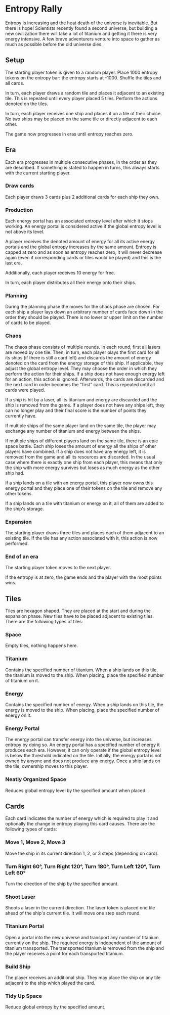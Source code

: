 # Entropy Rally

Entropy is increasing and the heat death of the universe is inevitable. But there is hope! Scientists recently found a second universe, but building a new civilization there will take a lot of titanium and getting it there is very energy intensive. A few brave adventurers venture into space to gather as much as possible before the old universe dies.

## Setup
The starting player token is given to a random player. Place 1000 entropy tokens on the entropy bar: the entropy starts at -1000. Shuffle the tiles and all cards.

In turn, each player draws a random tile and places it adjacent to an existing tile. This is repeated until every player placed 5 tiles. Perform the actions denoted on the tiles.

In turn, each player receives one ship and places it on a tile of their choice. No two ships may be placed on the same tile or directly adjacent to each other.

The game now progresses in eras until entropy reaches zero.

## Era
Each era progresses in multiple consecutive phases, in the order as they are described. If something is stated to happen in turns, this always starts with the current starting player.

### Draw cards
Each player draws 3 cards plus 2 additional cards for each ship they own.

### Production
Each energy portal has an associated entropy level after which it stops working. An energy portal is considered active if the global entropy level is not above its level.

A player receives the denoted amount of energy for all its active energy portals and the global entropy increases by the same amount. Entropy is capped at zero and as soon as entropy reaches zero, it will never decrease again (even if corresponding cards or tiles would be played) and this is the last era.

Additionally, each player receives 10 energy for free.

In turn, each player distributes all their energy onto their ships.

### Planning
During the planning phase the moves for the chaos phase are chosen. For each ship a player lays down an arbitrary number of cards face down in the order they should be played. There is no lower or upper limit on the number of cards to be played.

### Chaos
The chaos phase consists of multiple rounds. In each round, first all lasers are moved by one tile. Then, in turn, each player plays the first card for all its ships (if there is still a card left) and discards the amount of energy denoted on the card from the energy storage of this ship. If applicable, they adjust the global entropy level. They may choose the order in which they perform the action for their ships. If a ship does not have enough energy left for an action, this action is ignored. Afterwards, the cards are discarded and the next card in order becomes the "first" card. This is repeated until all cards were played.

If a ship is hit by a laser, all its titanium and energy are discarded and the ship is removed from the game. If a player does not have any ships left, they can no longer play and their final score is the number of points they currently have.

If multiple ships of the same player land on the same tile, the player may exchange any number of titanium and energy between the ships.

If multiple ships of different players land on the same tile, there is an epic space battle. Each ship loses the amount of energy all the ships of other players have combined. If a ship does not have any energy left, it is removed from the game and all its resources are discarded. In the usual case where there is exactly one ship from each player, this means that only the ship with more energy survives but loses as much energy as the other ship had.

If a ship lands on a tile with an energy portal, this player now owns this energy portal and they place one of their tokens on the tile and remove any other tokens.

If a ship lands on a tile with titanium or energy on it, all of them are added to the ship's storage.

### Expansion
The starting player draws three tiles and places each of them adjacent to an existing tile. If the tile has any action associated with it, this action is now performed.

### End of an era
The starting player token moves to the next player.

If the entropy is at zero, the game ends and the player with the most points wins.

## Tiles
Tiles are hexagon shaped. They are placed at the start and during the expansion phase. New tiles have to be placed adjacent to existing tiles. There are the following types of tiles:

### Space
Empty tiles, nothing happens here.

### Titanium
Contains the specified number of titanium. When a ship lands on this tile, the titanium is moved to the ship. When placing, place the specified number of titanium on it.

### Energy
Contains the specified number of energy. When a ship lands on this tile, the energy is moved to the ship. When placing, place the specified number of energy on it.

### Energy Portal
The energy portal can transfer energy into the universe, but increases entropy by doing so. An energy portal has a specified number of energy it produces each era. However, it can only operate if the global entropy level is below the threshold indicated on the tile. Initially, the energy portal is not owned by anyone and does not produce any energy. Once a ship lands on the tile, ownership moves to this player.

### Neatly Organized Space
Reduces global entropy level by the specified amount when placed.

## Cards
Each card indicates the number of energy which is required to play it and optionally the change in entropy playing this card causes. There are the following types of cards:

### Move 1, Move 2, Move 3
Move the ship in its current direction 1, 2, or 3 steps (depending on card).

### Turn Right 60°, Turn Right 120°, Turn 180°, Turn Left 120°, Turn Left 60°
Turn the direction of the ship by the specified amount.

### Shoot Laser
Shoots a laser in the current direction. The laser token is placed one tile ahead of the ship's current tile. It will move one step each round.

### Titanium Portal
Open a portal into the new universe and transport any number of titanium currently on the ship. The required energy is independent of the amount of titanium transported. The transported titanium is removed from the ship and the player receives a point for each transported titanium.

### Build Ship
The player receives an additional ship. They may place the ship on any tile adjacent to the ship which played the card.

### Tidy Up Space
Reduce global entropy by the specified amount.
